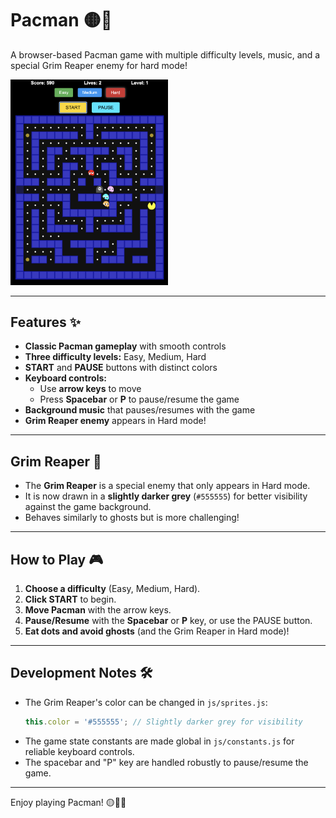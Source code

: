 # Pacman 🟡👻

A browser-based Pacman game with multiple difficulty levels, music, and a special Grim Reaper enemy for hard mode!

<img src="images/pacman-twist.png" alt="Pacman Twist Game Screenshot" width="50%">

---

## Features ✨

- **Classic Pacman gameplay** with smooth controls
- **Three difficulty levels:** Easy, Medium, Hard
- **START** and **PAUSE** buttons with distinct colors
- **Keyboard controls:**  
  - Use **arrow keys** to move  
  - Press **Spacebar** or **P** to pause/resume the game
- **Background music** that pauses/resumes with the game
- **Grim Reaper enemy** appears in Hard mode!

---

## Grim Reaper 👹

- The **Grim Reaper** is a special enemy that only appears in Hard mode.
- It is now drawn in a **slightly darker grey** (`#555555`) for better visibility against the game background.
- Behaves similarly to ghosts but is more challenging!

---

## How to Play 🎮

1. **Choose a difficulty** (Easy, Medium, Hard).
2. **Click START** to begin.
3. **Move Pacman** with the arrow keys.
4. **Pause/Resume** with the **Spacebar** or **P** key, or use the PAUSE button.
5. **Eat dots and avoid ghosts** (and the Grim Reaper in Hard mode)!

---

## Development Notes 🛠️

- The Grim Reaper's color can be changed in `js/sprites.js`:
  ```javascript
  this.color = '#555555'; // Slightly darker grey for visibility
  ```
- The game state constants are made global in `js/constants.js` for reliable keyboard controls.
- The spacebar and "P" key are handled robustly to pause/resume the game.

---

Enjoy playing Pacman! 🟡🍒👻